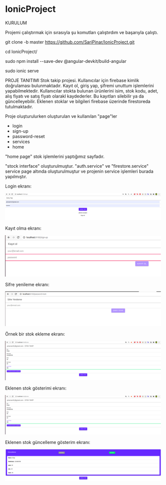# IonicProject

KURULUM

Projemi çalıştırmak için sırasıyla şu komutları çalıştırdım ve başarıyla çalıştı.

git clone -b master https://github.com/SariPinar/IonicProject.git

cd IonicProject/

sudo npm install --save-dev @angular-devkit/build-angular 

sudo ionic serve 

PROJE TANITIMI
Stok takip projesi. 
Kullanıcılar için firebase kimlik doğrulaması bulunmaktadır.
Kayıt ol, giriş yap, şifremi unuttum işlemlerini yapabilmektedir. 
Kullanıcılar stokta bulunan ürünlerini isim, stok kodu, adet, alış fiyatı ve satış fiyatı olarakl kaydederler. Bu kayıtları silebilir ya da güncelleyebilir. Eklenen stoklar ve bilgileri firebase üzerinde firestoreda tutulmaktadır.

Proje oluşturulurken oluşturulan ve kullanılan "page"ler
- login
- sign-up
- password-reset
- services
- home

"home page" stok işlemlerini yaptığımız sayfadır.

"stock interface" oluşturulmuştur.
"auth.service" ve "firestore.service" service page altında oluşturulmuştur ve projenin service işlemleri burada yapılmıştır.

Login ekranı:

![a](https://github.com/SariPinar/IonicProject/blob/master/mobil/mobil1.png)


Kayıt olma ekranı:

![a](https://github.com/SariPinar/IonicProject/blob/master/mobil/mobil6.png)

Sifre yenileme ekranı:

![a](https://github.com/SariPinar/IonicProject/blob/master/mobil/mobil5.png)

Örnek bir stok ekleme ekranı:

![a](https://github.com/SariPinar/IonicProject/blob/master/mobil/mobil3.png)

Eklenen stok gösterimi ekranı:

![a](https://github.com/SariPinar/IonicProject/blob/master/mobil/mobil3.png)

Eklenen stok güncelleme gösterim ekranı:

![a](https://github.com/SariPinar/IonicProject/blob/master/mobil/mobil7.png)





